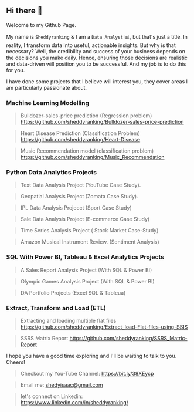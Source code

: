 ## Hi there 👋

Welcome to my Github Page.

My name is `Sheddyranking` & I am a `Data Analyst` 📊, but that's just a title. In reality, I transform data into useful, actionable insights.
But why is that necessary? Well, the credibility and success of your business depends on the decisions you make daily.
Hence, ensuring those decisions are realistic and data-driven will position you to be successful. And my job is to do this for you.

I have done some projects that I believe will interest you, they cover areas I am particularly passionate about.

### Machine Learning Modelling 
> Bulldozer-sales-price prediction (Regression problem)
https://github.com/sheddyranking/Bulldozer-sales-price-prediction

> Heart Disease Prediction (Classification Problem)
https://github.com/sheddyranking/Heart-Disease

> Music Recommendation model (classification problem)
https://github.com/sheddyranking/Music_Recommendation

### Python Data Analytics Projects

  > Text Data Analysis Project (YouTube Case Study).

  > Geopatial Analysis Project (Zomata Case Study).
  
  > IPL Data Analysis Projecct (Sport Case Study)
  
  > Sale Data Analysis Project (E-commerce Case Study)

  > Time Series Analysis Project ( Stock Market Case-Study)

  > Amazon Musical Instrument Review. (Sentiment Analysis)

### SQL With Power BI, Tableau & Excel Analytics Projects

  > A Sales Report Analysis Project (With SQL & Power BI)
    
  > Olympic Games Analysis Project (With SQL & Power BI)
  
  > DA Portfolio Projects (Excel SQL & Tableua)

### Extract, Transform and Load (ETL)
  >Extracting and loading multiple flat files 
  https://github.com/sheddyranking/Extract_load-Flat-files-using-SSIS
  
  > SSRS Matrix Report
  https://github.com/sheddyranking/SSRS_Matric-Report
 
I hope you have a good time exploring and I'll be waiting to talk to you. Cheers!

 
  > Checkout my You-Tube Channel: https://bit.ly/38XEycp
  
  > Email me: shedyisaac@gmail.com
  
  > let's connect on Linkedin: https://www.linkedin.com/in/sheddyranking/

